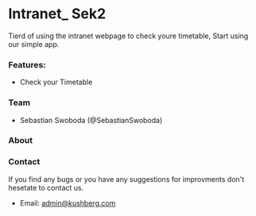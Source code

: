 Intranet_ Sek2
====

Tierd of using the intranet webpage to check youre timetable, Start using our simple app.


### Features:
- Check your Timetable

### Team
- Sebastian Swoboda (@SebastianSwoboda)

### About


### Contact
If you find any bugs or you have any suggestions for improvments don't hesetate to contact us.
- Email: admin@kushberg.com


